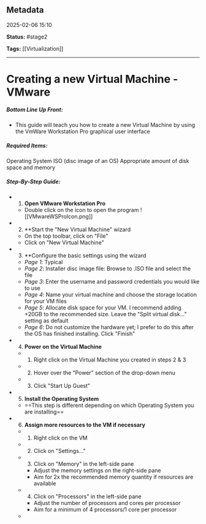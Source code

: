 ## Metadata

2025-02-06 15:10

**Status:** #stage2 

**Tags:** [[Virtualization]]

---
# Creating a new Virtual Machine - VMware

##### Bottom Line Up Front:
- This guide will teach you how to create a new Virtual Machine by using the VmWare Workstation Pro graphical user interface
##### Required Items:
Operating System ISO (disc image of an OS)
 Appropriate amount of disk space and memory

##### Step-By-Step Guide:
- 1. **Open VMware Workstation Pro**
	- Double click on the icon to open the program	![[VMwareWSProIcon.png]]
- 2. **Start the "New Virtual Machine" wizard
	- On the top toolbar, click on "File"
	- Click on "New Virtual Machine"
- 3. **Configure the basic settings using the wizard
	- *Page 1*: Typical
	- *Page 2*: Installer disc image file: Browse to .ISO file and select the file
	- *Page 3*: Enter the username and password credentials you would like to use
	- *Page 4*: Name your virtual machine and choose the storage location for your VM files
	- *Page 5*: Allocate disk space for your VM. I recommend adding +20GB to the recommended size. Leave the "Split virtual disk..." setting as default
	- *Page 6*: Do not customize the hardware yet; I prefer to do this after the OS has finished installing. Click "Finish"
- 4. **Power on the Virtual Machine**
	- 1. Right click on the Virtual Machine you created in steps 2 & 3
	- 2. Hover over the "Power" section of the drop-down menu
	- 3. Click "Start Up Guest"
- 5. **Install the Operating System**
	- ==This step is different depending on which Operating System you are installing==
- 6. **Assign more resources to the VM if necessary**
	- 1. Right click on the VM
	- 2. Click on "Settings..."
	- 3. Click on "Memory" in the left-side pane
		- Adjust the memory settings on the right-side pane
		- Aim for 2x the recommended memory quantity if resources are available
	- 4. Click on "Processors" in the left-side pane
		- Adjust the number of processors and cores per processor
		- Aim for a minimum of 4 processors/1 core per processor
	- 